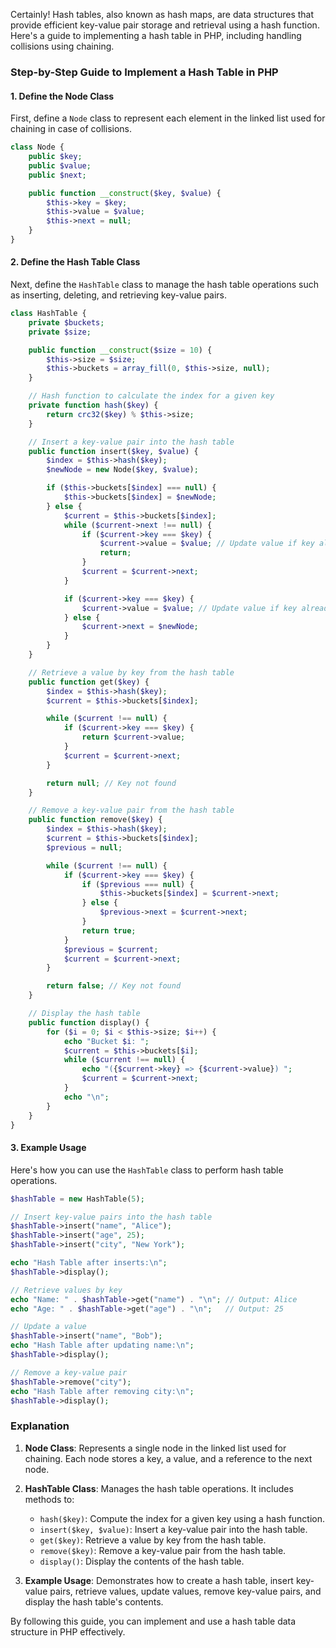 Certainly! Hash tables, also known as hash maps, are data structures that provide efficient key-value pair storage and retrieval using a hash function. Here's a guide to implementing a hash table in PHP, including handling collisions using chaining.

### Step-by-Step Guide to Implement a Hash Table in PHP

#### 1. Define the Node Class

First, define a `Node` class to represent each element in the linked list used for chaining in case of collisions.

```php
class Node {
    public $key;
    public $value;
    public $next;

    public function __construct($key, $value) {
        $this->key = $key;
        $this->value = $value;
        $this->next = null;
    }
}
```

#### 2. Define the Hash Table Class

Next, define the `HashTable` class to manage the hash table operations such as inserting, deleting, and retrieving key-value pairs.

```php
class HashTable {
    private $buckets;
    private $size;

    public function __construct($size = 10) {
        $this->size = $size;
        $this->buckets = array_fill(0, $this->size, null);
    }

    // Hash function to calculate the index for a given key
    private function hash($key) {
        return crc32($key) % $this->size;
    }

    // Insert a key-value pair into the hash table
    public function insert($key, $value) {
        $index = $this->hash($key);
        $newNode = new Node($key, $value);

        if ($this->buckets[$index] === null) {
            $this->buckets[$index] = $newNode;
        } else {
            $current = $this->buckets[$index];
            while ($current->next !== null) {
                if ($current->key === $key) {
                    $current->value = $value; // Update value if key already exists
                    return;
                }
                $current = $current->next;
            }

            if ($current->key === $key) {
                $current->value = $value; // Update value if key already exists
            } else {
                $current->next = $newNode;
            }
        }
    }

    // Retrieve a value by key from the hash table
    public function get($key) {
        $index = $this->hash($key);
        $current = $this->buckets[$index];

        while ($current !== null) {
            if ($current->key === $key) {
                return $current->value;
            }
            $current = $current->next;
        }

        return null; // Key not found
    }

    // Remove a key-value pair from the hash table
    public function remove($key) {
        $index = $this->hash($key);
        $current = $this->buckets[$index];
        $previous = null;

        while ($current !== null) {
            if ($current->key === $key) {
                if ($previous === null) {
                    $this->buckets[$index] = $current->next;
                } else {
                    $previous->next = $current->next;
                }
                return true;
            }
            $previous = $current;
            $current = $current->next;
        }

        return false; // Key not found
    }

    // Display the hash table
    public function display() {
        for ($i = 0; $i < $this->size; $i++) {
            echo "Bucket $i: ";
            $current = $this->buckets[$i];
            while ($current !== null) {
                echo "({$current->key} => {$current->value}) ";
                $current = $current->next;
            }
            echo "\n";
        }
    }
}
```

#### 3. Example Usage

Here's how you can use the `HashTable` class to perform hash table operations.

```php
$hashTable = new HashTable(5);

// Insert key-value pairs into the hash table
$hashTable->insert("name", "Alice");
$hashTable->insert("age", 25);
$hashTable->insert("city", "New York");

echo "Hash Table after inserts:\n";
$hashTable->display();

// Retrieve values by key
echo "Name: " . $hashTable->get("name") . "\n"; // Output: Alice
echo "Age: " . $hashTable->get("age") . "\n";   // Output: 25

// Update a value
$hashTable->insert("name", "Bob");
echo "Hash Table after updating name:\n";
$hashTable->display();

// Remove a key-value pair
$hashTable->remove("city");
echo "Hash Table after removing city:\n";
$hashTable->display();
```

### Explanation

1. **Node Class**: Represents a single node in the linked list used for chaining. Each node stores a key, a value, and a reference to the next node.

2. **HashTable Class**: Manages the hash table operations. It includes methods to:

   - `hash($key)`: Compute the index for a given key using a hash function.
   - `insert($key, $value)`: Insert a key-value pair into the hash table.
   - `get($key)`: Retrieve a value by key from the hash table.
   - `remove($key)`: Remove a key-value pair from the hash table.
   - `display()`: Display the contents of the hash table.

3. **Example Usage**: Demonstrates how to create a hash table, insert key-value pairs, retrieve values, update values, remove key-value pairs, and display the hash table's contents.

By following this guide, you can implement and use a hash table data structure in PHP effectively.
